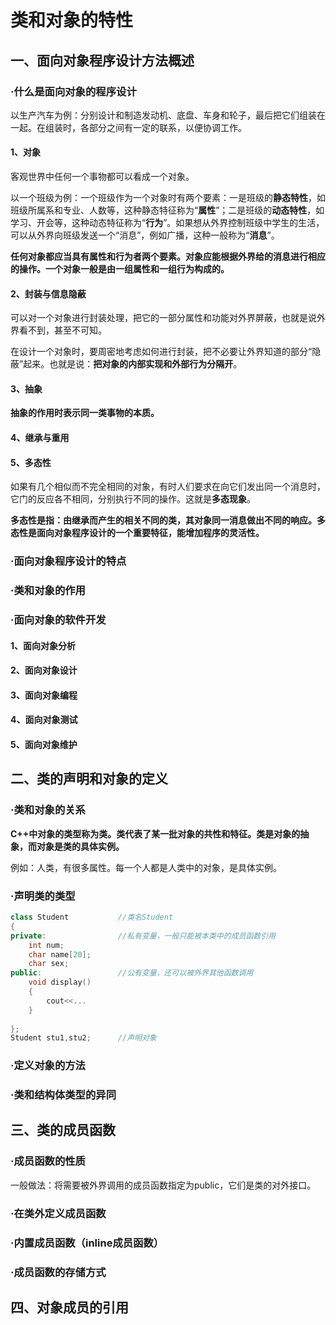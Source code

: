 # 类和对象的特性

## 一、面向对象程序设计方法概述

### ·什么是面向对象的程序设计

以生产汽车为例：分别设计和制造发动机、底盘、车身和轮子，最后把它们组装在一起。在组装时，各部分之间有一定的联系，以便协调工作。

#### 1、对象

客观世界中任何一个事物都可以看成一个对象。

以一个班级为例：一个班级作为一个对象时有两个要素：一是班级的**静态特性**，如班级所属系和专业、人数等，这种静态特征称为“**属性**”；二是班级的**动态特性**，如学习、开会等，这种动态特征称为“**行为**”。如果想从外界控制班级中学生的生活，可以从外界向班级发送一个“消息”，例如广播，这种一般称为“**消息**”。

**任何对象都应当具有属性和行为者两个要素。对象应能根据外界给的消息进行相应的操作。一个对象一般是由一组属性和一组行为构成的。**

#### 2、封装与信息隐蔽

可以对一个对象进行封装处理，把它的一部分属性和功能对外界屏蔽，也就是说外界看不到，甚至不可知。

在设计一个对象时，要周密地考虑如何进行封装，把不必要让外界知道的部分“隐蔽”起来。也就是说：**把对象的内部实现和外部行为分隔开**。

#### 3、抽象

**抽象的作用时表示同一类事物的本质。**

#### 4、继承与重用

#### 5、多态性

如果有几个相似而不完全相同的对象，有时人们要求在向它们发出同一个消息时，它门的反应各不相同，分别执行不同的操作。这就是**多态现象**。

**多态性是指：由继承而产生的相关不同的类，其对象同一消息做出不同的响应。多态性是面向对象程序设计的一个重要特征，能增加程序的灵活性。**

### ·面向对象程序设计的特点

### ·类和对象的作用

### ·面向对象的软件开发

#### 1、面向对象分析

#### 2、面向对象设计

#### 3、面向对象编程

#### 4、面向对象测试

#### 5、面向对象维护

## 二、类的声明和对象的定义

### ·类和对象的关系

**C++中对象的类型称为类。类代表了某一批对象的共性和特征。类是对象的抽象，而对象是类的具体实例。**

例如：人类，有很多属性。每一个人都是人类中的对象，是具体实例。

### ·声明类的类型

```C++
class Student			//类名Student
{
private:				//私有变量，一般只能被本类中的成员函数引用
	int num;
	char name[20];
	char sex;
public:					//公有变量，还可以被外界其他函数调用
	void display()
	{
		cout<<...
	}
	
};
Student stu1,stu2;		//声明对象
```

### ·定义对象的方法

### ·类和结构体类型的异同

## 三、类的成员函数

### ·成员函数的性质

一般做法：将需要被外界调用的成员函数指定为public，它们是类的对外接口。

### ·在类外定义成员函数

### ·内置成员函数（inline成员函数）

### ·成员函数的存储方式

## 四、对象成员的引用